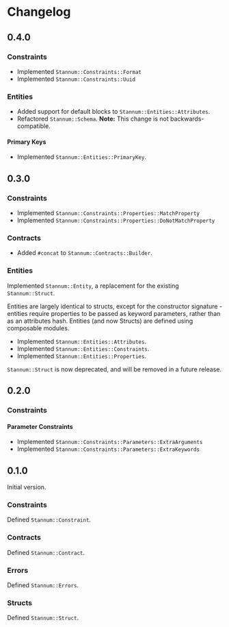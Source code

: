 # Changelog

## 0.4.0

### Constraints

- Implemented `Stannum::Constraints::Format`
- Implemented `Stannum::Constraints::Uuid`

### Entities

- Added support for default blocks to `Stannum::Entities::Attributes`.
- Refactored `Stannum::Schema`. **Note:** This change is not backwards-compatible.

#### Primary Keys

- Implemented `Stannum::Entities::PrimaryKey`.

## 0.3.0

### Constraints

- Implemented `Stannum::Constraints::Properties::MatchProperty`
- Implemented `Stannum::Constraints::Properties::DoNotMatchProperty`

### Contracts

- Added `#concat` to `Stannum::Contracts::Builder`.

### Entities

Implemented `Stannum::Entity`, a replacement for the existing `Stannum::Struct`.

Entities are largely identical to structs, except for the constructor signature - entities require properties to be passed as keyword parameters, rather than as an attributes hash. Entities (and now Structs) are defined using composable modules.

- Implemented `Stannum::Entities::Attributes`.
- Implemented `Stannum::Entities::Constraints`.
- Implemented `Stannum::Entities::Properties`.

`Stannum::Struct` is now deprecated, and will be removed in a future release.

## 0.2.0

### Constraints

#### Parameter Constraints

- Implemented `Stannum::Constraints::Parameters::ExtraArguments`
- Implemented `Stannum::Constraints::Parameters::ExtraKeywords`

## 0.1.0

Initial version.

### Constraints

Defined `Stannum::Constraint`.

### Contracts

Defined `Stannum::Contract`.

### Errors

Defined `Stannum::Errors`.

### Structs

Defined `Stannum::Struct`.
